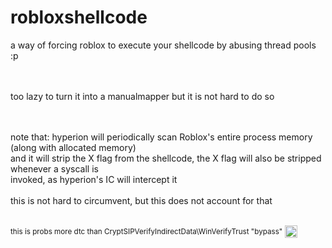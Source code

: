 # robloxshellcode

a way of forcing roblox to execute your shellcode by abusing thread pools :p

<br><br>
too lazy to turn it into a manualmapper but it is not hard to do so

<br><br>
note that: hyperion will periodically scan Roblox's entire process memory (along with allocated memory) <br>
and it will strip the X flag from the shellcode, the X flag will also be stripped whenever a syscall is <br>
invoked, as hyperion's IC will intercept it
<br><br>
this is not hard to circumvent, but this does not account for that

<br><sup>this is probs more dtc than CryptSIPVerifyIndirectData\WinVerifyTrust "bypass"</sup>   <img src="https://em-content.zobj.net/content/2020/07/27/cry.png" alt="cry" width="20" height="20">
